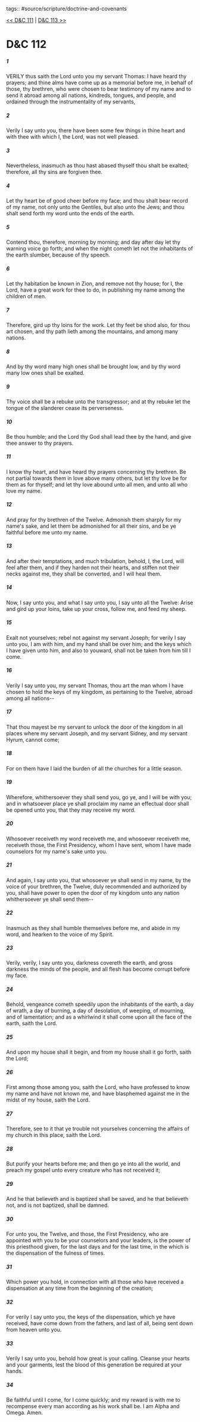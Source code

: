 tags:: #source/scripture/doctrine-and-covenants

[<< D&C 111](/Doctrine_and_Covenants/D&C_111.md) | [D&C 113 >>](/Doctrine_and_Covenants/D&C_113.md)

# D&C 112

##### 1

VERILY thus saith the Lord unto you my servant Thomas: I have heard thy prayers; and thine alms have come up as a memorial before me, in behalf of those, thy brethren, who were chosen to bear testimony of my name and to send it abroad among all nations, kindreds, tongues, and people, and ordained through the instrumentality of my servants,

##### 2

Verily I say unto you, there have been some few things in thine heart and with thee with which I, the Lord, was not well pleased.

##### 3

Nevertheless, inasmuch as thou hast abased thyself thou shalt be exalted; therefore, all thy sins are forgiven thee.

##### 4

Let thy heart be of good cheer before my face; and thou shalt bear record of my name, not only unto the Gentiles, but also unto the Jews; and thou shalt send forth my word unto the ends of the earth.

##### 5

Contend thou, therefore, morning by morning; and day after day let thy warning voice go forth; and when the night cometh let not the inhabitants of the earth slumber, because of thy speech.

##### 6

Let thy habitation be known in Zion, and remove not thy house; for I, the Lord, have a great work for thee to do, in publishing my name among the children of men.

##### 7

Therefore, gird up thy loins for the work. Let thy feet be shod also, for thou art chosen, and thy path lieth among the mountains, and among many nations.

##### 8

And by thy word many high ones shall be brought low, and by thy word many low ones shall be exalted.

##### 9

Thy voice shall be a rebuke unto the transgressor; and at thy rebuke let the tongue of the slanderer cease its perverseness.

##### 10

Be thou humble; and the Lord thy God shall lead thee by the hand, and give thee answer to thy prayers.

##### 11

I know thy heart, and have heard thy prayers concerning thy brethren. Be not partial towards them in love above many others, but let thy love be for them as for thyself; and let thy love abound unto all men, and unto all who love my name.

##### 12

And pray for thy brethren of the Twelve. Admonish them sharply for my name's sake, and let them be admonished for all their sins, and be ye faithful before me unto my name.

##### 13

And after their temptations, and much tribulation, behold, I, the Lord, will feel after them, and if they harden not their hearts, and stiffen not their necks against me, they shall be converted, and I will heal them.

##### 14

Now, I say unto you, and what I say unto you, I say unto all the Twelve: Arise and gird up your loins, take up your cross, follow me, and feed my sheep.

##### 15

Exalt not yourselves; rebel not against my servant Joseph; for verily I say unto you, I am with him, and my hand shall be over him; and the keys which I have given unto him, and also to youward, shall not be taken from him till I come.

##### 16

Verily I say unto you, my servant Thomas, thou art the man whom I have chosen to hold the keys of my kingdom, as pertaining to the Twelve, abroad among all nations--

##### 17

That thou mayest be my servant to unlock the door of the kingdom in all places where my servant Joseph, and my servant Sidney, and my servant Hyrum, cannot come;

##### 18

For on them have I laid the burden of all the churches for a little season.

##### 19

Wherefore, whithersoever they shall send you, go ye, and I will be with you; and in whatsoever place ye shall proclaim my name an effectual door shall be opened unto you, that they may receive my word.

##### 20

Whosoever receiveth my word receiveth me, and whosoever receiveth me, receiveth those, the First Presidency, whom I have sent, whom I have made counselors for my name's sake unto you.

##### 21

And again, I say unto you, that whosoever ye shall send in my name, by the voice of your brethren, the Twelve, duly recommended and authorized by you, shall have power to open the door of my kingdom unto any nation whithersoever ye shall send them--

##### 22

Inasmuch as they shall humble themselves before me, and abide in my word, and hearken to the voice of my Spirit.

##### 23

Verily, verily, I say unto you, darkness covereth the earth, and gross darkness the minds of the people, and all flesh has become corrupt before my face.

##### 24

Behold, vengeance cometh speedily upon the inhabitants of the earth, a day of wrath, a day of burning, a day of desolation, of weeping, of mourning, and of lamentation; and as a whirlwind it shall come upon all the face of the earth, saith the Lord.

##### 25

And upon my house shall it begin, and from my house shall it go forth, saith the Lord;

##### 26

First among those among you, saith the Lord, who have professed to know my name and have not known me, and have blasphemed against me in the midst of my house, saith the Lord.

##### 27

Therefore, see to it that ye trouble not yourselves concerning the affairs of my church in this place, saith the Lord.

##### 28

But purify your hearts before me; and then go ye into all the world, and preach my gospel unto every creature who has not received it;

##### 29

And he that believeth and is baptized shall be saved, and he that believeth not, and is not baptized, shall be damned.

##### 30

For unto you, the Twelve, and those, the First Presidency, who are appointed with you to be your counselors and your leaders, is the power of this priesthood given, for the last days and for the last time, in the which is the dispensation of the fulness of times.

##### 31

Which power you hold, in connection with all those who have received a dispensation at any time from the beginning of the creation;

##### 32

For verily I say unto you, the keys of the dispensation, which ye have received, have come down from the fathers, and last of all, being sent down from heaven unto you.

##### 33

Verily I say unto you, behold how great is your calling. Cleanse your hearts and your garments, lest the blood of this generation be required at your hands.

##### 34

Be faithful until I come, for I come quickly; and my reward is with me to recompense every man according as his work shall be. I am Alpha and Omega. Amen.
